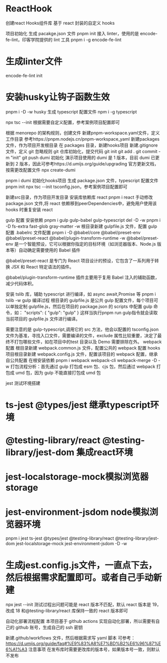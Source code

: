 # ReactHook
创建react Hooks组件库
基于 react 封装的自定义 hooks

项目初始化
生成 pacakge.json 文件
pnpm init
接入 linter，使用的是 encode-fe-lint，印客学院提供的 lint 工具
pnpm i -g encode-fe-lint
# 生成linter文件
encode-fe-lint init
# 安装husky让钩子函数生效
pnpm i -D -w husky
生成 typescript 配置文件
npm i -g typescript

npx tsc --init
根据需要自定义配置，参考案例项目配置即可

根据 menorepo 的架构规则，创建文件
新建pnpm-workspace.yaml文件，定义工作目录 参考https://pnpm.nodejs.cn/pnpm-workspace_yaml
新建packages文件，作为项目开发根目录
在 packages 目录，新建hooks项目
新建.gitignore 文件，定义 git 忽略规则
git 仓库初始化，提交代码
git init
git add .
git commit -m "init"
git push
dumi 初始化 演示项目使用的 dumi 是 1 版本，目前 dumi 已更新到 2 版本，因此可参考https://d.umijs.org/guide/upgrading 官方更新文档，按需更改配置文件
npx create-dumi

pnpm i dumi
初始化hooks项目
生成 package.json 文件，typescript 配置文件
pnpm init
npx tsc --init
tsconfig.json，参考案例项目配置即可

新建src目录，作为项目开发目录
安装库依赖库 react
pnpm i react
手动修改 package.json 文件,将 react 依赖移到peerDependencies中，避免用户使用该 hooks 时重复安装 react

gulp 配置
安装依赖
pnpm i gulp gulp-babel gulp-typescript del -D -w
pnpm i -D fs-extra fast-glob gray-matter -w
根目录新建 gulpfile.js 文件，配置 gulp 配置
.babelrc 文件配置
pnpm i -D @babel/core @babel/preset-env @babel/preset-react @babel/plugin-transform-runtime -w
@babel/preset-env 是一个智能预设，它可以根据你指定的目标环境（如浏览器版本、Node.js 版本等）自动确定需要使用的 Babel 插件

@babel/preset-react 是专门为 React 项目设计的预设，它包含了一系列用于转换 JSX 和 React 特定语法的插件。

@babel/plugin-transform-runtime 插件主要用于复用 Babel 注入的辅助函数，减少代码体积。

安装 tslib 库，辅助 typescript 进行编译，如 async await,Promise 等
pnpm i tslib -w
gulp 编译过程 根目录的 gulpfile.js 是公共 gulp 配置文件，每个项目可以单独定制 gulpfile.js，然后在项目的 package.json 的 scripts 中配置 gulp 命令，如：
"scripts": {
  "gulp": "gulp"
}
这样当执行pnpm run gulp指令就会读取当前项目的 gulpfile.js 文件进行编译。

需要注意的是 gulp-typescript,调用它的 src 方法，他会以配置的 tsconfig.json 文件为基准，寻找入口文件，需要编译的文件，exclude 属性比较重要，决定了最终不打包哪些文件，如在项目中的test 目录以及 Demo 需要排除在外。
webpack 配置
根目录新建 webpack.common.js 文件，配置公共的 webpack 配置
hooks 项目根目录新建 webpack.config.js 文件，配置该项目的 webpack 配置，继承自公共配置
在根安装依赖
pnpm i webpack webpack-cli webpack-merge -D -w
打包流程分析：首先通过 gulp 打包成 esm 包、cjs 包，然后通过 webpack 打包成 umd 包，因为 gulp 不能直接打包成 umd 包

jest 测试环境搭建
# ts-jest @types/jest 继承typescript环境
# @testing-library/react @testing-library/jest-dom 集成react环境
# jest-localstorage-mock模拟浏览器storage
# jest-environment-jsdom node模拟浏览器环境
pnpm i jest ts-jest @types/jest @testing-library/react @testing-library/jest-dom jest-localstorage-mock jest-environment-jsdom -D -w

# 生成jest.config.js文件，一直点下去，然后根据需求配置即可。或者自己手动新建
npx jest --init
测试过程出问题可能是 react 版本不匹配，默认 react 版本是 19，改成 18 和@testing-library/react 库保持一致的 react 版本即可

自动化部署流程配置
本项目基于 github actions 实现自动化部署，所以需要有自己的 github 账号，生成自己的 ssh 密钥

新建.github/workflows 文件，然后根据需求写 yaml 脚本 可参考：https://d.umijs.org/guide/faq#%E9%83%A8%E7%BD%B2%E6%96%87%E6%A1%A3
注意事项
在发布库时需要更改库的版本号，如果版本号一致，则默认不发布
